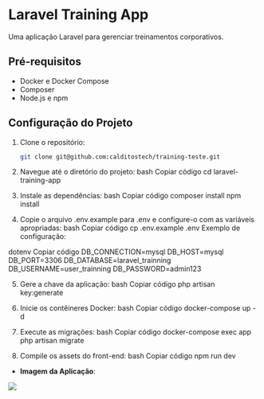 # Laravel Training App

Uma aplicação Laravel para gerenciar treinamentos corporativos.

## Pré-requisitos

- Docker e Docker Compose
- Composer
- Node.js e npm

## Configuração do Projeto

1. Clone o repositório:
   ```bash
   git clone git@github.com:calditostech/training-teste.git

2. Navegue até o diretório do projeto:
bash
Copiar código
cd laravel-training-app

3. Instale as dependências:
bash
Copiar código
composer install
npm install

4. Copie o arquivo .env.example para .env e configure-o com as variáveis apropriadas:
bash
Copiar código
cp .env.example .env
Exemplo de configuração:

dotenv
Copiar código
DB_CONNECTION=mysql
DB_HOST=mysql
DB_PORT=3306
DB_DATABASE=laravel_trainning
DB_USERNAME=user_trainning
DB_PASSWORD=admin123

5. Gere a chave da aplicação:
bash
Copiar código
php artisan key:generate

6. Inicie os contêineres Docker:
bash
Copiar código
docker-compose up -d

7. Execute as migrações:
bash
Copiar código
docker-compose exec app php artisan migrate

8. Compile os assets do front-end:
bash
Copiar código
npm run dev

- **Imagem da Aplicação**:
<img src="/public/assets/img/training.png">